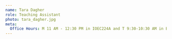 ```yaml
---
name: Tara Dagher
role: Teaching Assistant
photo: tara_dagher.jpg
meta:
  Office Hours: M 11 AM - 12:30 PM in IOEC224A and T 9:30-10:30 AM in BECHTA 110
---
```

